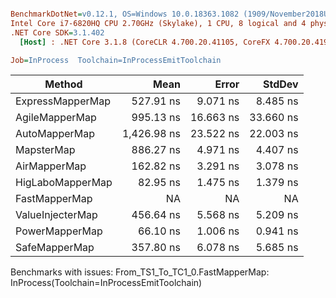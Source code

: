 ``` ini

BenchmarkDotNet=v0.12.1, OS=Windows 10.0.18363.1082 (1909/November2018Update/19H2)
Intel Core i7-6820HQ CPU 2.70GHz (Skylake), 1 CPU, 8 logical and 4 physical cores
.NET Core SDK=3.1.402
  [Host] : .NET Core 3.1.8 (CoreCLR 4.700.20.41105, CoreFX 4.700.20.41903), X64 RyuJIT

Job=InProcess  Toolchain=InProcessEmitToolchain  

```
|           Method |        Mean |     Error |    StdDev |
|----------------- |------------:|----------:|----------:|
| ExpressMapperMap |   527.91 ns |  9.071 ns |  8.485 ns |
|   AgileMapperMap |   995.13 ns | 16.663 ns | 33.660 ns |
|    AutoMapperMap | 1,426.98 ns | 23.522 ns | 22.003 ns |
|       MapsterMap |   886.27 ns |  4.971 ns |  4.407 ns |
|     AirMapperMap |   162.82 ns |  3.291 ns |  3.078 ns |
| HigLaboMapperMap |    82.95 ns |  1.475 ns |  1.379 ns |
|    FastMapperMap |          NA |        NA |        NA |
| ValueInjecterMap |   456.64 ns |  5.568 ns |  5.209 ns |
|   PowerMapperMap |    66.10 ns |  1.006 ns |  0.941 ns |
|    SafeMapperMap |   357.80 ns |  6.078 ns |  5.685 ns |

Benchmarks with issues:
  From_TS1_To_TC1_0.FastMapperMap: InProcess(Toolchain=InProcessEmitToolchain)
